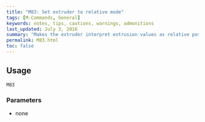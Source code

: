 ```yaml
---
title: "M83: Set extruder to relative mode" 
tags: [M-Commands, General]
keywords: notes, tips, cautions, warnings, admonitions
last_updated: July 3, 2016
summary: "Makes the extruder interpret extrusion values as relative positions."
permalink: M83.html
toc: false
---
```



## Usage ##
```
M83
```

### Parameters ###
+ none



